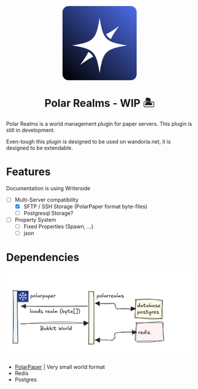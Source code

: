 <p align="center" style='text-align: center; margin-top: 2rem'>
    <img alt="Polar Realms" height="200" src="./Writerside/images/icon.svg" width="200"/>
</p>
<h1 align="center">Polar Realms - WIP 🏝️</h1>



Polar Realms is a world management plugin for paper servers. This plugin is still in development.

Even-tough this plugin is designed to be used on wandoria.net, it is designed to be extendable.

# Features

Documentation is using Writerside

- [ ] Multi-Server compatibility
    - [x] SFTP / SSH Storage (PolarPaper format byte-files)
    - [ ] Postgresql Storage?
- [ ] Property System
    - [ ] Fixed Properties (Spawn, ...)
    - [ ] json

# Dependencies

![Dependencies](./Writerside/images/dependencies.png)

- [PolarPaper](https://github.com/MinehubMC/PolarPaper) | Very small world format
- Redis
- Postgres 

